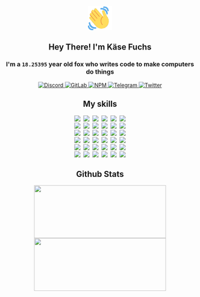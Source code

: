 <div><p align=center><img src=./resources/images/wave.gif width=64px height=64px></p><h2 align=center>Hey There! I'm Käse Fuchs</h2><h3 align=center>I'm a <code>18.25395</code> year old fox who writes code to make computers do things</h3><p align=center><a href=https://discord.com/users/507526681125322772><img alt=Discord src="https://img.shields.io/badge/Discord-5865F2?logo=discord&logoColor=white&style=flat-square#156bf545d6c28766368759ddb19766fe"> </a><a href=https://gitlab.com/kasefuchs><img alt=GitLab src="https://img.shields.io/badge/GitLab-330F63?logo=gitlab&logoColor=white&style=flat-square#156bf545d6c28766368759ddb19766fe"> </a><a href=https://npmjs.com/~kasefuchs><img alt=NPM src="https://img.shields.io/badge/NPM-CB3837?logo=npm&logoColor=white&style=flat-square#156bf545d6c28766368759ddb19766fe"> </a><a href=https://t.me/kasefuchs><img alt=Telegram src="https://img.shields.io/badge/Telegram-2CA5E0?logo=telegram&logoColor=white&style=flat-square#156bf545d6c28766368759ddb19766fe"> </a><a href=https://twitter.com/kasefuchs><img alt=Twitter src="https://img.shields.io/badge/Twitter-1DA1F2?logo=twitter&logoColor=white&style=flat-square#156bf545d6c28766368759ddb19766fe"></a></p><h2 align=center>My skills</h2><p align=center><a href=https://aws.amazon.com/ ><picture><source srcset="https://skillicons.dev/icons?i=aws&theme=dark#156bf545d6c28766368759ddb19766fe" media="(prefers-color-scheme: dark)"><source srcset="https://skillicons.dev/icons?i=aws&theme=light#156bf545d6c28766368759ddb19766fe" media="(prefers-color-scheme: light), (prefers-color-scheme: no-preference)"><img src="https://skillicons.dev/icons?i=aws&theme=light#156bf545d6c28766368759ddb19766fe"></picture></a>&nbsp;&nbsp;<a href=https://en.wikipedia.org/wiki/Bash_(Unix_shell)><picture><source srcset="https://skillicons.dev/icons?i=bash&theme=dark#156bf545d6c28766368759ddb19766fe" media="(prefers-color-scheme: dark)"><source srcset="https://skillicons.dev/icons?i=bash&theme=light#156bf545d6c28766368759ddb19766fe" media="(prefers-color-scheme: light), (prefers-color-scheme: no-preference)"><img src="https://skillicons.dev/icons?i=bash&theme=light#156bf545d6c28766368759ddb19766fe"></picture></a>&nbsp;&nbsp;<a href=https://discord.com/developers/docs><picture><source srcset="https://skillicons.dev/icons?i=bots&theme=dark#156bf545d6c28766368759ddb19766fe" media="(prefers-color-scheme: dark)"><source srcset="https://skillicons.dev/icons?i=bots&theme=light#156bf545d6c28766368759ddb19766fe" media="(prefers-color-scheme: light), (prefers-color-scheme: no-preference)"><img src="https://skillicons.dev/icons?i=bots&theme=light#156bf545d6c28766368759ddb19766fe"></picture></a>&nbsp;&nbsp;<a href=https://www.cloudflare.com/ ><picture><source srcset="https://skillicons.dev/icons?i=cloudflare&theme=dark#156bf545d6c28766368759ddb19766fe" media="(prefers-color-scheme: dark)"><source srcset="https://skillicons.dev/icons?i=cloudflare&theme=light#156bf545d6c28766368759ddb19766fe" media="(prefers-color-scheme: light), (prefers-color-scheme: no-preference)"><img src="https://skillicons.dev/icons?i=cloudflare&theme=light#156bf545d6c28766368759ddb19766fe"></picture></a>&nbsp;&nbsp;<a href=https://en.wikipedia.org/wiki/CSS><picture><source srcset="https://skillicons.dev/icons?i=css&theme=dark#156bf545d6c28766368759ddb19766fe" media="(prefers-color-scheme: dark)"><source srcset="https://skillicons.dev/icons?i=css&theme=light#156bf545d6c28766368759ddb19766fe" media="(prefers-color-scheme: light), (prefers-color-scheme: no-preference)"><img src="https://skillicons.dev/icons?i=css&theme=light#156bf545d6c28766368759ddb19766fe"></picture></a>&nbsp;&nbsp;<a href=https://www.docker.com/ ><picture><source srcset="https://skillicons.dev/icons?i=docker&theme=dark#156bf545d6c28766368759ddb19766fe" media="(prefers-color-scheme: dark)"><source srcset="https://skillicons.dev/icons?i=docker&theme=light#156bf545d6c28766368759ddb19766fe" media="(prefers-color-scheme: light), (prefers-color-scheme: no-preference)"><img src="https://skillicons.dev/icons?i=docker&theme=light#156bf545d6c28766368759ddb19766fe"></picture></a><br><a href=https://www.electronjs.org/ ><picture><source srcset="https://skillicons.dev/icons?i=electron&theme=dark#156bf545d6c28766368759ddb19766fe" media="(prefers-color-scheme: dark)"><source srcset="https://skillicons.dev/icons?i=electron&theme=light#156bf545d6c28766368759ddb19766fe" media="(prefers-color-scheme: light), (prefers-color-scheme: no-preference)"><img src="https://skillicons.dev/icons?i=electron&theme=light#156bf545d6c28766368759ddb19766fe"></picture></a>&nbsp;&nbsp;<a href=https://expressjs.com/ ><picture><source srcset="https://skillicons.dev/icons?i=express&theme=dark#156bf545d6c28766368759ddb19766fe" media="(prefers-color-scheme: dark)"><source srcset="https://skillicons.dev/icons?i=express&theme=light#156bf545d6c28766368759ddb19766fe" media="(prefers-color-scheme: light), (prefers-color-scheme: no-preference)"><img src="https://skillicons.dev/icons?i=express&theme=light#156bf545d6c28766368759ddb19766fe"></picture></a>&nbsp;&nbsp;<a href=https://www.figma.com/ ><picture><source srcset="https://skillicons.dev/icons?i=figma&theme=dark#156bf545d6c28766368759ddb19766fe" media="(prefers-color-scheme: dark)"><source srcset="https://skillicons.dev/icons?i=figma&theme=light#156bf545d6c28766368759ddb19766fe" media="(prefers-color-scheme: light), (prefers-color-scheme: no-preference)"><img src="https://skillicons.dev/icons?i=figma&theme=light#156bf545d6c28766368759ddb19766fe"></picture></a>&nbsp;&nbsp;<a href=https://firebase.google.com/ ><picture><source srcset="https://skillicons.dev/icons?i=firebase&theme=dark#156bf545d6c28766368759ddb19766fe" media="(prefers-color-scheme: dark)"><source srcset="https://skillicons.dev/icons?i=firebase&theme=light#156bf545d6c28766368759ddb19766fe" media="(prefers-color-scheme: light), (prefers-color-scheme: no-preference)"><img src="https://skillicons.dev/icons?i=firebase&theme=light#156bf545d6c28766368759ddb19766fe"></picture></a>&nbsp;&nbsp;<a href=https://flask.palletsprojects.com/ ><picture><source srcset="https://skillicons.dev/icons?i=flask&theme=dark#156bf545d6c28766368759ddb19766fe" media="(prefers-color-scheme: dark)"><source srcset="https://skillicons.dev/icons?i=flask&theme=light#156bf545d6c28766368759ddb19766fe" media="(prefers-color-scheme: light), (prefers-color-scheme: no-preference)"><img src="https://skillicons.dev/icons?i=flask&theme=light#156bf545d6c28766368759ddb19766fe"></picture></a>&nbsp;&nbsp;<a href=https://cloud.google.com/ ><picture><source srcset="https://skillicons.dev/icons?i=gcp&theme=dark#156bf545d6c28766368759ddb19766fe" media="(prefers-color-scheme: dark)"><source srcset="https://skillicons.dev/icons?i=gcp&theme=light#156bf545d6c28766368759ddb19766fe" media="(prefers-color-scheme: light), (prefers-color-scheme: no-preference)"><img src="https://skillicons.dev/icons?i=gcp&theme=light#156bf545d6c28766368759ddb19766fe"></picture></a><br><a href=https://git-scm.com/ ><picture><source srcset="https://skillicons.dev/icons?i=git&theme=dark#156bf545d6c28766368759ddb19766fe" media="(prefers-color-scheme: dark)"><source srcset="https://skillicons.dev/icons?i=git&theme=light#156bf545d6c28766368759ddb19766fe" media="(prefers-color-scheme: light), (prefers-color-scheme: no-preference)"><img src="https://skillicons.dev/icons?i=git&theme=light#156bf545d6c28766368759ddb19766fe"></picture></a>&nbsp;&nbsp;<a href=https://github.com/ ><picture><source srcset="https://skillicons.dev/icons?i=github&theme=dark#156bf545d6c28766368759ddb19766fe" media="(prefers-color-scheme: dark)"><source srcset="https://skillicons.dev/icons?i=github&theme=light#156bf545d6c28766368759ddb19766fe" media="(prefers-color-scheme: light), (prefers-color-scheme: no-preference)"><img src="https://skillicons.dev/icons?i=github&theme=light#156bf545d6c28766368759ddb19766fe"></picture></a>&nbsp;&nbsp;<a href=https://gitlab.com/ ><picture><source srcset="https://skillicons.dev/icons?i=gitlab&theme=dark#156bf545d6c28766368759ddb19766fe" media="(prefers-color-scheme: dark)"><source srcset="https://skillicons.dev/icons?i=gitlab&theme=light#156bf545d6c28766368759ddb19766fe" media="(prefers-color-scheme: light), (prefers-color-scheme: no-preference)"><img src="https://skillicons.dev/icons?i=gitlab&theme=light#156bf545d6c28766368759ddb19766fe"></picture></a>&nbsp;&nbsp;<a href=https://www.heroku.com/ ><picture><source srcset="https://skillicons.dev/icons?i=heroku&theme=dark#156bf545d6c28766368759ddb19766fe" media="(prefers-color-scheme: dark)"><source srcset="https://skillicons.dev/icons?i=heroku&theme=light#156bf545d6c28766368759ddb19766fe" media="(prefers-color-scheme: light), (prefers-color-scheme: no-preference)"><img src="https://skillicons.dev/icons?i=heroku&theme=light#156bf545d6c28766368759ddb19766fe"></picture></a>&nbsp;&nbsp;<a href=https://en.wikipedia.org/wiki/HTML><picture><source srcset="https://skillicons.dev/icons?i=html&theme=dark#156bf545d6c28766368759ddb19766fe" media="(prefers-color-scheme: dark)"><source srcset="https://skillicons.dev/icons?i=html&theme=light#156bf545d6c28766368759ddb19766fe" media="(prefers-color-scheme: light), (prefers-color-scheme: no-preference)"><img src="https://skillicons.dev/icons?i=html&theme=light#156bf545d6c28766368759ddb19766fe"></picture></a>&nbsp;&nbsp;<a href=https://en.wikipedia.org/wiki/JavaScript><picture><source srcset="https://skillicons.dev/icons?i=js&theme=dark#156bf545d6c28766368759ddb19766fe" media="(prefers-color-scheme: dark)"><source srcset="https://skillicons.dev/icons?i=js&theme=light#156bf545d6c28766368759ddb19766fe" media="(prefers-color-scheme: light), (prefers-color-scheme: no-preference)"><img src="https://skillicons.dev/icons?i=js&theme=light#156bf545d6c28766368759ddb19766fe"></picture></a><br><a href=https://en.wikipedia.org/wiki/Linux><picture><source srcset="https://skillicons.dev/icons?i=linux&theme=dark#156bf545d6c28766368759ddb19766fe" media="(prefers-color-scheme: dark)"><source srcset="https://skillicons.dev/icons?i=linux&theme=light#156bf545d6c28766368759ddb19766fe" media="(prefers-color-scheme: light), (prefers-color-scheme: no-preference)"><img src="https://skillicons.dev/icons?i=linux&theme=light#156bf545d6c28766368759ddb19766fe"></picture></a>&nbsp;&nbsp;<a href=https://mui.com/ ><picture><source srcset="https://skillicons.dev/icons?i=materialui&theme=dark#156bf545d6c28766368759ddb19766fe" media="(prefers-color-scheme: dark)"><source srcset="https://skillicons.dev/icons?i=materialui&theme=light#156bf545d6c28766368759ddb19766fe" media="(prefers-color-scheme: light), (prefers-color-scheme: no-preference)"><img src="https://skillicons.dev/icons?i=materialui&theme=light#156bf545d6c28766368759ddb19766fe"></picture></a>&nbsp;&nbsp;<a href=https://en.wikipedia.org/wiki/Markdown><picture><source srcset="https://skillicons.dev/icons?i=md&theme=dark#156bf545d6c28766368759ddb19766fe" media="(prefers-color-scheme: dark)"><source srcset="https://skillicons.dev/icons?i=md&theme=light#156bf545d6c28766368759ddb19766fe" media="(prefers-color-scheme: light), (prefers-color-scheme: no-preference)"><img src="https://skillicons.dev/icons?i=md&theme=light#156bf545d6c28766368759ddb19766fe"></picture></a>&nbsp;&nbsp;<a href=https://www.mongodb.com/ ><picture><source srcset="https://skillicons.dev/icons?i=mongodb&theme=dark#156bf545d6c28766368759ddb19766fe" media="(prefers-color-scheme: dark)"><source srcset="https://skillicons.dev/icons?i=mongodb&theme=light#156bf545d6c28766368759ddb19766fe" media="(prefers-color-scheme: light), (prefers-color-scheme: no-preference)"><img src="https://skillicons.dev/icons?i=mongodb&theme=light#156bf545d6c28766368759ddb19766fe"></picture></a>&nbsp;&nbsp;<a href=https://www.mysql.com/ ><picture><source srcset="https://skillicons.dev/icons?i=mysql&theme=dark#156bf545d6c28766368759ddb19766fe" media="(prefers-color-scheme: dark)"><source srcset="https://skillicons.dev/icons?i=mysql&theme=light#156bf545d6c28766368759ddb19766fe" media="(prefers-color-scheme: light), (prefers-color-scheme: no-preference)"><img src="https://skillicons.dev/icons?i=mysql&theme=light#156bf545d6c28766368759ddb19766fe"></picture></a>&nbsp;&nbsp;<a href=https://nextjs.org/ ><picture><source srcset="https://skillicons.dev/icons?i=nextjs&theme=dark#156bf545d6c28766368759ddb19766fe" media="(prefers-color-scheme: dark)"><source srcset="https://skillicons.dev/icons?i=nextjs&theme=light#156bf545d6c28766368759ddb19766fe" media="(prefers-color-scheme: light), (prefers-color-scheme: no-preference)"><img src="https://skillicons.dev/icons?i=nextjs&theme=light#156bf545d6c28766368759ddb19766fe"></picture></a><br><a href=https://nodejs.org/en/ ><picture><source srcset="https://skillicons.dev/icons?i=nodejs&theme=dark#156bf545d6c28766368759ddb19766fe" media="(prefers-color-scheme: dark)"><source srcset="https://skillicons.dev/icons?i=nodejs&theme=light#156bf545d6c28766368759ddb19766fe" media="(prefers-color-scheme: light), (prefers-color-scheme: no-preference)"><img src="https://skillicons.dev/icons?i=nodejs&theme=light#156bf545d6c28766368759ddb19766fe"></picture></a>&nbsp;&nbsp;<a href=https://www.postgresql.org/ ><picture><source srcset="https://skillicons.dev/icons?i=postgres&theme=dark#156bf545d6c28766368759ddb19766fe" media="(prefers-color-scheme: dark)"><source srcset="https://skillicons.dev/icons?i=postgres&theme=light#156bf545d6c28766368759ddb19766fe" media="(prefers-color-scheme: light), (prefers-color-scheme: no-preference)"><img src="https://skillicons.dev/icons?i=postgres&theme=light#156bf545d6c28766368759ddb19766fe"></picture></a>&nbsp;&nbsp;<a href=https://learn.microsoft.com/en-us/powershell/ ><picture><source srcset="https://skillicons.dev/icons?i=powershell&theme=dark#156bf545d6c28766368759ddb19766fe" media="(prefers-color-scheme: dark)"><source srcset="https://skillicons.dev/icons?i=powershell&theme=light#156bf545d6c28766368759ddb19766fe" media="(prefers-color-scheme: light), (prefers-color-scheme: no-preference)"><img src="https://skillicons.dev/icons?i=powershell&theme=light#156bf545d6c28766368759ddb19766fe"></picture></a>&nbsp;&nbsp;<a href=https://www.python.org/ ><picture><source srcset="https://skillicons.dev/icons?i=py&theme=dark#156bf545d6c28766368759ddb19766fe" media="(prefers-color-scheme: dark)"><source srcset="https://skillicons.dev/icons?i=py&theme=light#156bf545d6c28766368759ddb19766fe" media="(prefers-color-scheme: light), (prefers-color-scheme: no-preference)"><img src="https://skillicons.dev/icons?i=py&theme=light#156bf545d6c28766368759ddb19766fe"></picture></a>&nbsp;&nbsp;<a href=https://www.raspberrypi.org/ ><picture><source srcset="https://skillicons.dev/icons?i=raspberrypi&theme=dark#156bf545d6c28766368759ddb19766fe" media="(prefers-color-scheme: dark)"><source srcset="https://skillicons.dev/icons?i=raspberrypi&theme=light#156bf545d6c28766368759ddb19766fe" media="(prefers-color-scheme: light), (prefers-color-scheme: no-preference)"><img src="https://skillicons.dev/icons?i=raspberrypi&theme=light#156bf545d6c28766368759ddb19766fe"></picture></a>&nbsp;&nbsp;<a href=https://reactjs.org/ ><picture><source srcset="https://skillicons.dev/icons?i=react&theme=dark#156bf545d6c28766368759ddb19766fe" media="(prefers-color-scheme: dark)"><source srcset="https://skillicons.dev/icons?i=react&theme=light#156bf545d6c28766368759ddb19766fe" media="(prefers-color-scheme: light), (prefers-color-scheme: no-preference)"><img src="https://skillicons.dev/icons?i=react&theme=light#156bf545d6c28766368759ddb19766fe"></picture></a><br><a href=https://redux.js.org/ ><picture><source srcset="https://skillicons.dev/icons?i=redux&theme=dark#156bf545d6c28766368759ddb19766fe" media="(prefers-color-scheme: dark)"><source srcset="https://skillicons.dev/icons?i=redux&theme=light#156bf545d6c28766368759ddb19766fe" media="(prefers-color-scheme: light), (prefers-color-scheme: no-preference)"><img src="https://skillicons.dev/icons?i=redux&theme=light#156bf545d6c28766368759ddb19766fe"></picture></a>&nbsp;&nbsp;<a href=https://en.wikipedia.org/wiki/Regular_expression><picture><source srcset="https://skillicons.dev/icons?i=regex&theme=dark#156bf545d6c28766368759ddb19766fe" media="(prefers-color-scheme: dark)"><source srcset="https://skillicons.dev/icons?i=regex&theme=light#156bf545d6c28766368759ddb19766fe" media="(prefers-color-scheme: light), (prefers-color-scheme: no-preference)"><img src="https://skillicons.dev/icons?i=regex&theme=light#156bf545d6c28766368759ddb19766fe"></picture></a>&nbsp;&nbsp;<a href=https://en.wikipedia.org/wiki/Sass_(stylesheet_language)><picture><source srcset="https://skillicons.dev/icons?i=sass&theme=dark#156bf545d6c28766368759ddb19766fe" media="(prefers-color-scheme: dark)"><source srcset="https://skillicons.dev/icons?i=sass&theme=light#156bf545d6c28766368759ddb19766fe" media="(prefers-color-scheme: light), (prefers-color-scheme: no-preference)"><img src="https://skillicons.dev/icons?i=sass&theme=light#156bf545d6c28766368759ddb19766fe"></picture></a>&nbsp;&nbsp;<a href=https://www.typescriptlang.org/ ><picture><source srcset="https://skillicons.dev/icons?i=ts&theme=dark#156bf545d6c28766368759ddb19766fe" media="(prefers-color-scheme: dark)"><source srcset="https://skillicons.dev/icons?i=ts&theme=light#156bf545d6c28766368759ddb19766fe" media="(prefers-color-scheme: light), (prefers-color-scheme: no-preference)"><img src="https://skillicons.dev/icons?i=ts&theme=light#156bf545d6c28766368759ddb19766fe"></picture></a>&nbsp;&nbsp;<a href=https://unity.com/ ><picture><source srcset="https://skillicons.dev/icons?i=unity&theme=dark#156bf545d6c28766368759ddb19766fe" media="(prefers-color-scheme: dark)"><source srcset="https://skillicons.dev/icons?i=unity&theme=light#156bf545d6c28766368759ddb19766fe" media="(prefers-color-scheme: light), (prefers-color-scheme: no-preference)"><img src="https://skillicons.dev/icons?i=unity&theme=light#156bf545d6c28766368759ddb19766fe"></picture></a>&nbsp;&nbsp;<a href=https://workers.cloudflare.com/ ><picture><source srcset="https://skillicons.dev/icons?i=workers&theme=dark#156bf545d6c28766368759ddb19766fe" media="(prefers-color-scheme: dark)"><source srcset="https://skillicons.dev/icons?i=workers&theme=light#156bf545d6c28766368759ddb19766fe" media="(prefers-color-scheme: light), (prefers-color-scheme: no-preference)"><img src="https://skillicons.dev/icons?i=workers&theme=light#156bf545d6c28766368759ddb19766fe"></picture></a><br></p><h2 align=center>Github Stats</h2><p align=center><picture><source srcset="https://github-readme-stats-kasefuchs.vercel.app/api/?count_private=true&hide_border=true&hide_rank=true&line_height=20&hide_title=true&username=Kasefuchs&theme=dark#156bf545d6c28766368759ddb19766fe" media="(prefers-color-scheme: dark)"><source srcset="https://github-readme-stats-kasefuchs.vercel.app/api/?count_private=true&hide_border=true&hide_rank=true&line_height=20&hide_title=true&username=Kasefuchs&theme=light#156bf545d6c28766368759ddb19766fe" media="(prefers-color-scheme: light), (prefers-color-scheme: no-preference)"><img align=middle width=350 height=140 src="https://github-readme-stats-kasefuchs.vercel.app/api/?count_private=true&hide_border=true&hide_rank=true&line_height=20&hide_title=true&username=Kasefuchs&theme=light#156bf545d6c28766368759ddb19766fe"></picture><picture><source srcset="https://github-readme-stats-kasefuchs.vercel.app/api/top-langs/?count_private=true&hide_border=true&layout=compact&username=Kasefuchs&theme=dark#156bf545d6c28766368759ddb19766fe" media="(prefers-color-scheme: dark)"><source srcset="https://github-readme-stats-kasefuchs.vercel.app/api/top-langs/?count_private=true&hide_border=true&layout=compact&username=Kasefuchs&theme=light#156bf545d6c28766368759ddb19766fe" media="(prefers-color-scheme: light), (prefers-color-scheme: no-preference)"><img align=middle width=350 height=140 src="https://github-readme-stats-kasefuchs.vercel.app/api/top-langs/?count_private=true&hide_border=true&layout=compact&username=Kasefuchs&theme=light#156bf545d6c28766368759ddb19766fe"></picture></p><img src="https://hit.yhype.me/github/profile?user_id=64592097#156bf545d6c28766368759ddb19766fe" alt=""></div>